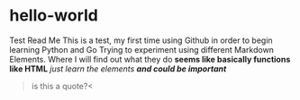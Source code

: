 # hello-world
Test Read Me
This is a test, 
my first time using Github in order to begin learning Python and Go
Trying to experiment using different Markdown Elements.
Where I will find out what they do
**seems like basically functions like HTML**
*just learn the elements*
**_and could be important_**
>is this a quote?<
